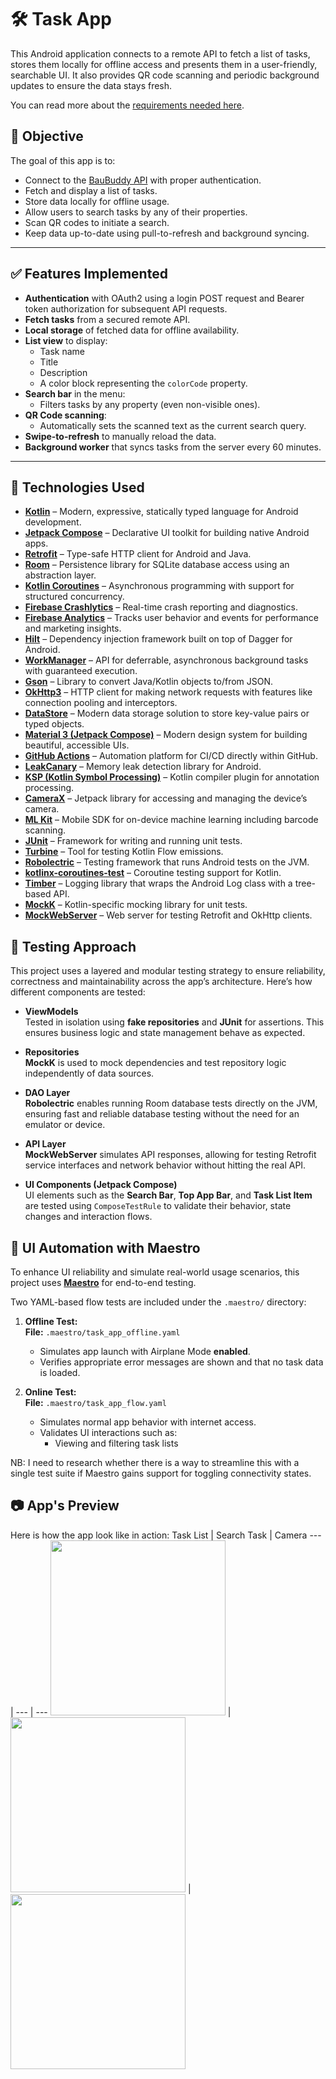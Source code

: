 # 🛠️ Task App

This Android application connects to a remote API to fetch a list of tasks, stores them locally for offline access and presents them in a user-friendly, searchable UI. It also provides QR code scanning and periodic background updates to ensure the data stays fresh.

You can read more about the [requirements needed here](https://github.com/kanake10/android-task/blob/master/docs/requirements.md).
## 🎯 Objective

The goal of this app is to:

- Connect to the [BauBuddy API](https://api.baubuddy.de/dev/index.php/v1/tasks/select) with proper authentication.
- Fetch and display a list of tasks.
- Store data locally for offline usage.
- Allow users to search tasks by any of their properties.
- Scan QR codes to initiate a search.
- Keep data up-to-date using pull-to-refresh and background syncing.

---

## ✅ Features Implemented

- **Authentication** with OAuth2 using a login POST request and Bearer token authorization for subsequent API requests.
- **Fetch tasks** from a secured remote API.
- **Local storage** of fetched data for offline availability.
- **List view** to display:
  - Task name
  - Title
  - Description
  - A color block representing the `colorCode` property.
- **Search bar** in the menu:
  - Filters tasks by any property (even non-visible ones).
- **QR Code scanning**:
  - Automatically sets the scanned text as the current search query.
- **Swipe-to-refresh** to manually reload the data.
- **Background worker** that syncs tasks from the server every 60 minutes.

---

## 🧰 Technologies Used

- [**Kotlin**](https://kotlinlang.org/) – Modern, expressive, statically typed language for Android development.
- [**Jetpack Compose**](https://developer.android.com/jetpack/compose) – Declarative UI toolkit for building native Android apps.
- [**Retrofit**](https://square.github.io/retrofit/) – Type-safe HTTP client for Android and Java.
- [**Room**](https://developer.android.com/training/data-storage/room) – Persistence library for SQLite database access using an abstraction layer.
- [**Kotlin Coroutines**](https://kotlinlang.org/docs/coroutines-overview.html) – Asynchronous programming with support for structured concurrency.
- [**Firebase Crashlytics**](https://firebase.google.com/docs/crashlytics) – Real-time crash reporting and diagnostics.
- [**Firebase Analytics**](https://firebase.google.com/docs/analytics) – Tracks user behavior and events for performance and marketing insights.
- [**Hilt**](https://developer.android.com/training/dependency-injection/hilt-android) – Dependency injection framework built on top of Dagger for Android.
- [**WorkManager**](https://developer.android.com/topic/libraries/architecture/workmanager) – API for deferrable, asynchronous background tasks with guaranteed execution.
- [**Gson**](https://github.com/google/gson) – Library to convert Java/Kotlin objects to/from JSON.
- [**OkHttp3**](https://square.github.io/okhttp/) – HTTP client for making network requests with features like connection pooling and interceptors.
- [**DataStore**](https://developer.android.com/topic/libraries/architecture/datastore) – Modern data storage solution to store key-value pairs or typed objects.
- [**Material 3 (Jetpack Compose)**](https://developer.android.com/jetpack/compose/themes/material3) – Modern design system for building beautiful, accessible UIs.
- [**GitHub Actions**](https://docs.github.com/en/actions) – Automation platform for CI/CD directly within GitHub.
- [**LeakCanary**](https://square.github.io/leakcanary/) – Memory leak detection library for Android.
- [**KSP (Kotlin Symbol Processing)**](https://github.com/google/ksp) – Kotlin compiler plugin for annotation processing.
- [**CameraX**](https://developer.android.com/training/camerax) – Jetpack library for accessing and managing the device’s camera.
- [**ML Kit**](https://developers.google.com/ml-kit) – Mobile SDK for on-device machine learning including barcode scanning.
- [**JUnit**](https://junit.org/junit5/) – Framework for writing and running unit tests.
- [**Turbine**](https://github.com/cashapp/turbine) – Tool for testing Kotlin Flow emissions.
- [**Robolectric**](http://robolectric.org/) – Testing framework that runs Android tests on the JVM.
- [**kotlinx-coroutines-test**](https://kotlinlang.org/api/kotlinx.coroutines/kotlinx-coroutines-test/) – Coroutine testing support for Kotlin.
- [**Timber**](https://github.com/JakeWharton/timber) – Logging library that wraps the Android Log class with a tree-based API.
- [**MockK**](https://mockk.io/) – Kotlin-specific mocking library for unit tests.
- [**MockWebServer**](https://github.com/square/okhttp/tree/master/mockwebserver) – Web server for testing Retrofit and OkHttp clients.

## 🧪 Testing Approach

This project uses a layered and modular testing strategy to ensure reliability, correctness and maintainability across the app’s architecture. Here’s how different components are tested:

- **ViewModels**  
  Tested in isolation using **fake repositories** and **JUnit** for assertions. This ensures business logic and state management behave as expected.

- **Repositories**  
  **MockK** is used to mock dependencies and test repository logic independently of data sources.

- **DAO Layer**  
  **Robolectric** enables running Room database tests directly on the JVM, ensuring fast and reliable database testing without the need for an emulator or device.

- **API Layer**  
  **MockWebServer** simulates API responses, allowing for testing Retrofit service interfaces and network behavior without hitting the real API.

- **UI Components (Jetpack Compose)**  
  UI elements such as the **Search Bar**, **Top App Bar**, and **Task List Item** are tested using `ComposeTestRule` to validate their behavior, state changes and interaction flows.

## 📲 UI Automation with Maestro

To enhance UI reliability and simulate real-world usage scenarios, this project uses [**Maestro**](https://maestro.mobile.dev/) for end-to-end testing.

Two YAML-based flow tests are included under the `.maestro/` directory:

1. **Offline Test:**  
   **File:** `.maestro/task_app_offline.yaml`  
   - Simulates app launch with Airplane Mode **enabled**.  
   - Verifies appropriate error messages are shown and that no task data is loaded.

2. **Online Test:**  
   **File:** `.maestro/task_app_flow.yaml`  
   - Simulates normal app behavior with internet access.  
   - Validates UI interactions such as:
     - Viewing and filtering task lists

NB: I need to research whether there is a way to streamline this with a single test suite if Maestro gains support for toggling connectivity states.

## 📷 App's Preview

Here is how the app look like in action:
Task List | Search Task | Camera
--- | --- | ---
<img src="https://github.com/kanake10/android-task/blob/master/screenshots/task-list.png" width="280"/> | <img src="https://github.com/kanake10/android-task/blob/master/screenshots/search-color.png" width="280"/> | <img src="https://github.com/kanake10/android-task/blob/master/screenshots/camera.png" width="280"/>
